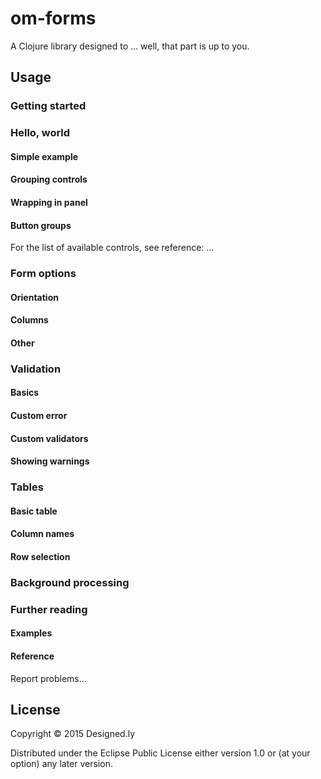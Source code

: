 # om-forms

A Clojure library designed to ... well, that part is up to you.

## Usage

### Getting started

### Hello, world
#### Simple example
#### Grouping controls
#### Wrapping in panel
#### Button groups

For the list of available controls, see reference: ...

### Form options
#### Orientation
#### Columns
#### Other

### Validation
#### Basics
#### Custom error
#### Custom validators
#### Showing warnings

### Tables
#### Basic table
#### Column names
#### Row selection

### Background processing

### Further reading
#### Examples
#### Reference

Report problems...

## License

Copyright © 2015 Designed.ly

Distributed under the Eclipse Public License either version 1.0 or (at
your option) any later version.
